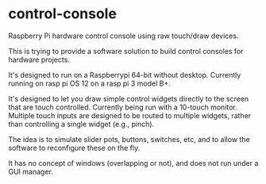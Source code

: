 # control-console

Raspberry Pi hardware control console using raw touch/draw devices.

This is trying to provide a software solution to build control consoles for hardware projects.

It's designed to run on a Raspberrypi 64-bit without desktop.  Currently running on rasp pi OS 12 on a
rasp pi 3 model B+.

It's designed to let you draw simple control widgets directly to the screen that are touch controlled.
Currently being run with a 10-touch monitor.  Multiple touch inputs are designed to be routed to
multiple widgets, rather than controlling a single widget (e.g., pinch).

The idea is to simulate slider pots, buttons, switches, etc, and to allow the software to reconfigure
these on the fly.

It has no concept of windows (overlapping or not), and does not run under a GUI manager.

